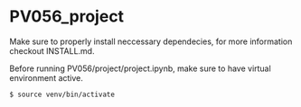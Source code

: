 # PV056_project

Make sure to properly install neccessary dependecies,
for more information checkout INSTALL.md.

Before running PV056/project/project.ipynb, make sure 
to have virtual environment active.
```
$ source venv/bin/activate
```